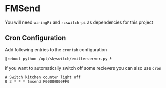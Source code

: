 # FMSend

You will need `wiringPi` and `rcswitch-pi` as dependencies for this project 

## Cron Configuration

Add following entries to the `crontab` configuration

    @reboot python /opt/skyswitch/emitterserver.py &

if you want to automatically switch off some recievers you can also use `cron`

    # Switch kitchen counter light off
    0 3 * * * fmsend F00000000FF0
